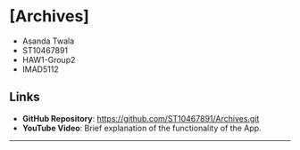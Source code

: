  # [Archives]
  - Asanda Twala
  - ST10467891
  - HAW1-Group2
  - IMAD5112
  
  ## Links
  - **GitHub Repository**: https://github.com/ST10467891/Archives.git
  - **YouTube Video**:       Brief explanation of the functionality of the App.
  -------------------
